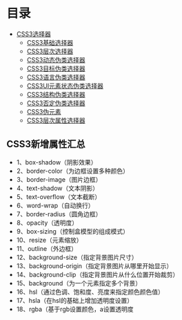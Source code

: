 # 目录

* [CSS3选择器](./CSS3-selector.md)
    * [CSS3基础选择器](./基础选择器.md)
    * [CSS3层次选择器](./层次选择器.md)
    * [CSS3动态伪类选择器](./动态伪类选择器.md)
    * [CSS3目标伪类选择器](./目标伪类选择器.md)
    * [CSS3语言伪类选择器](./语言伪类选择器.md)
    * [CSS3UI元素状态伪类选择器](./UI元素状态伪类选择器.md)
    * [CSS3结构伪类选择器](./结构伪类选择器.md)
    * [CSS3否定伪类选择器](./否定伪类选择器.md)
    * [CSS3伪元素](./伪元素.md)
    * [CSS3层次属性选择器](./层次属性选择器.md)

## CSS3新增属性汇总

* 1、box-shadow（阴影效果）
* 2、border-color（为边框设置多种颜色）
* 3、border-image（图片边框）
* 4、text-shadow（文本阴影）
* 5、text-overflow（文本截断）
* 6、word-wrap（自动换行）
* 7、border-radius（圆角边框）
* 8、opacity（透明度）
* 9、box-sizing（控制盒模型的组成模式）
* 10、resize（元素缩放）
* 11、outline（外边框）
* 12、background-size（指定背景图片尺寸）
* 13、background-origin（指定背景图片从哪里开始显示）
* 14、background-clip（指定背景图片从什么位置开始裁剪）
* 15、background（为一个元素指定多个背景）
* 16、hsl（通过色调、饱和度、亮度来指定颜色颜色值）
* 17、hsla（在hsl的基础上增加透明度设置）
* 18、rgba（基于rgb设置颜色，a设置透明度















